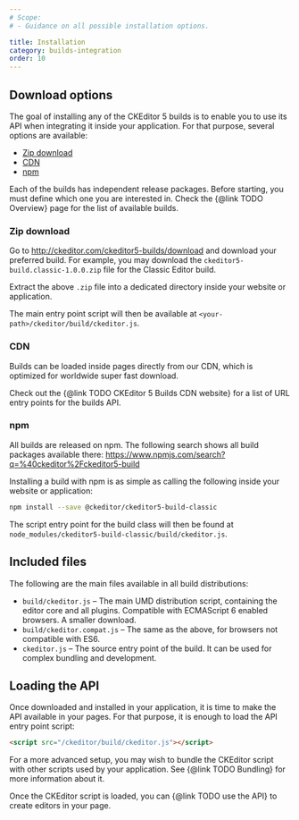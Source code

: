 ```yaml
---
# Scope:
# - Guidance on all possible installation options.

title: Installation
category: builds-integration
order: 10
---
```


## Download options

The goal of installing any of the CKEditor 5 builds is to enable you to use its API when integrating it inside your application. For that purpose, several options are available:

* [Zip download](#Zip-download)
* [CDN](#CDN)
* [npm](#npm)

Each of the builds has independent release packages. Before starting, you must define which one you are interested in. Check the {@link TODO Overview} page for the list of available builds.

### Zip download

Go to http://ckeditor.com/ckeditor5-builds/download and download your preferred build. For example, you may download the `ckeditor5-build.classic-1.0.0.zip` file for the Classic Editor build.

Extract the above `.zip` file into a dedicated directory inside your website or application.

The main entry point script will then be available at `<your-path>/ckeditor/build/ckeditor.js`.

### CDN

Builds can be loaded inside pages directly from our CDN, which is optimized for worldwide super fast download.

Check out the {@link TODO CKEditor 5 Builds CDN website} for a list of URL entry points for the builds API.

### npm

All builds are released on npm. The following search shows all build packages available there: https://www.npmjs.com/search?q=%40ckeditor%2Fckeditor5-build

Installing a build with npm is as simple as calling the following inside your website or application:

```bash
npm install --save @ckeditor/ckeditor5-build-classic
```

The script entry point for the build class will then be found at `node_modules/ckeditor5-build-classic/build/ckeditor.js`.

## Included files

The following are the main files available in all build distributions:

* `build/ckeditor.js` &ndash; The main UMD distribution script, containing the editor core and all plugins. Compatible with ECMAScript 6 enabled browsers. A smaller download.
* `build/ckeditor.compat.js` &ndash; The same as the above, for browsers not compatible with ES6.
* `ckeditor.js` &ndash; The source entry point of the build. It can be used for complex bundling and development.

## Loading the API

Once downloaded and installed in your application, it is time to make the API available in your pages. For that purpose, it is enough to load the API entry point script:

```html
<script src="/ckeditor/build/ckeditor.js"></script>
```

For a more advanced setup, you may wish to bundle the CKEditor script with other scripts used by your application. See {@link TODO Bundling} for more information about it.

Once the CKEditor script is loaded, you can {@link TODO use the API} to create editors in your page.

